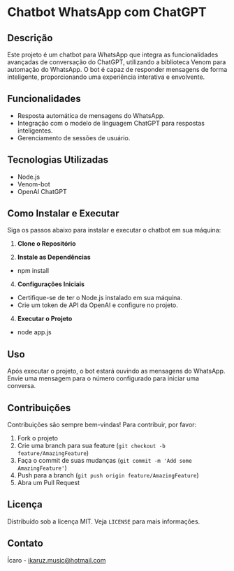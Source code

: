 # Chatbot WhatsApp com ChatGPT

## Descrição
Este projeto é um chatbot para WhatsApp que integra as funcionalidades avançadas de conversação do ChatGPT, utilizando a biblioteca Venom para automação do WhatsApp. O bot é capaz de responder mensagens de forma inteligente, proporcionando uma experiência interativa e envolvente.

## Funcionalidades
- Resposta automática de mensagens do WhatsApp.
- Integração com o modelo de linguagem ChatGPT para respostas inteligentes.
- Gerenciamento de sessões de usuário.

## Tecnologias Utilizadas
- Node.js
- Venom-bot
- OpenAI ChatGPT

## Como Instalar e Executar
Siga os passos abaixo para instalar e executar o chatbot em sua máquina:

1. **Clone o Repositório**

2. **Instale as Dependências**
- npm install

4. **Configurações Iniciais**
- Certifique-se de ter o Node.js instalado em sua máquina.
- Crie um token de API da OpenAI e configure no projeto.

4. **Executar o Projeto**
- node app.js

## Uso
Após executar o projeto, o bot estará ouvindo as mensagens do WhatsApp. Envie uma mensagem para o número configurado para iniciar uma conversa.

## Contribuições
Contribuições são sempre bem-vindas! Para contribuir, por favor:
1. Fork o projeto
2. Crie uma branch para sua feature (`git checkout -b feature/AmazingFeature`)
3. Faça o commit de suas mudanças (`git commit -m 'Add some AmazingFeature'`)
4. Push para a branch (`git push origin feature/AmazingFeature`)
5. Abra um Pull Request

## Licença
Distribuído sob a licença MIT. Veja `LICENSE` para mais informações.

## Contato
Ícaro - ikaruz.music@hotmail.com
